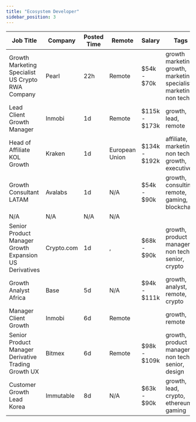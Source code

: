 ```yaml
---
title: "Ecosystem Developer"
sidebar_position: 3
---
```


| Job Title | Company | Posted Time | Remote | Salary | Tags | Apply Link |
|-----------|---------|-------------|--------|--------|------|------------|
| Growth Marketing Specialist US Crypto RWA Company | Pearl | 22h | Remote | $54k - $70k | growth marketing, growth, marketing specialist, marketing, non tech | [Apply](https://web3.career/growth-marketing-specialist-us-crypto-rwa-company-pearl/138412) |
| Lead Client Growth Manager | Inmobi | 1d | Remote | $115k - $173k | growth, lead, remote | [Apply](https://web3.career/lead-client-growth-manager-inmobi/104919) |
| Head of Affiliate KOL Growth | Kraken | 1d | European Union | $134k - $192k | affiliate, marketing, non tech, growth, executive | [Apply](https://web3.career/head-of-affiliate-kol-growth-kraken/138362) |
| Growth Consultant LATAM | Avalabs | 1d | N/A | $54k - $90k | growth, consulting, remote, gaming, blockchain | [Apply](https://web3.career/growth-consultant-latam-avalabs/80818) |
| N/A | N/A | N/A | N/A |  |  | [Apply](https://web3.career/metana) |
| Senior Product Manager Growth Expansion US Derivatives | Crypto.com | 1d | , | $68k - $90k | growth, product manager, non tech, senior, crypto | [Apply](https://web3.career/senior-product-manager-growth-expansion-us-derivatives-crypto-com/138324) |
| Growth Analyst Africa | Base | 5d | N/A | $94k - $111k | growth, analyst, remote, crypto | [Apply](https://web3.career/growth-analyst-africa-base/138221) |
| Manager Client Growth | Inmobi | 6d | Remote |  | growth, remote | [Apply](https://web3.career/manager-client-growth-inmobi/138156) |
| Senior Product Manager Derivative Trading Growth UX | Bitmex | 6d | Remote | $98k - $109k | growth, product manager, non tech, senior, design | [Apply](https://web3.career/senior-product-manager-derivative-trading-growth-ux-bitmex/138136) |
| Customer Growth Lead Korea | Immutable | 8d | N/A | $63k - $90k | growth, lead, crypto, ethereum, gaming | [Apply](https://web3.career/customer-growth-lead-korea-immutable/138054) |
